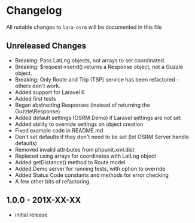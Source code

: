 # Changelog

All notable changes to `lara-osrm` will be documented in this file

## Unreleased Changes

- Breaking: Pass LatLng objects, not arrays to set coordinated.
- Breaking: $request->send() returns a Response object, not a Guzzle object.
- Breaking: Only Route and Trip (TSP) service has been refactored - others don't work.
- Added support for Laravel 6
- Added first tests
- Began abstracting Responses (instead of returning the Guzzle\Response)
- Added default settings (OSRM Demo) if Laravel settings are not set
- Added ability to override settings on object creation
- Fixed example code in README.md
- Don't set defaults if they don't need to be set (let OSRM Server handle defaults)
- Removed invalid attributes from phpunit.xml.dist
- Replaced using arrays for coordinates with LatLng object
- Added getDistance() method to Route model
- Added Demo server for running tests, with option to override
- Added Status Code constants and methods for error checking
- A few other bits of refactoring.

## 1.0.0 - 201X-XX-XX

- initial release
